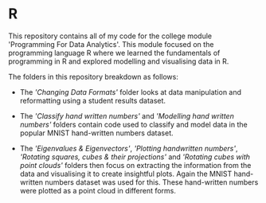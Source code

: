 # R
This repository contains all of my code for the college module 'Programming For Data Analytics'. This module focused on the programming language R where we learned the fundamentals of programming in R and explored modelling and visualising data in R.

The folders in this repository breakdown as follows:

- The *'Changing Data Formats'* folder looks at data manipulation and reformatting using a student results dataset.

- The *'Classify hand written numbers'* and *'Modelling hand written numbers'* folders contain code used to classify and model data in the popular MNIST hand-written numbers dataset.

- The *'Eigenvalues & Eigenvectors'*,  *'Plotting handwritten numbers'*, *'Rotating squares, cubes & their projections'* and *'Rotating cubes with point clouds'* folders then focus on extracting the information from the data and visualising it to create insightful plots. Again the MNIST hand-written numbers dataset was used for this. These hand-written numbers were plotted as a point cloud in different forms.
